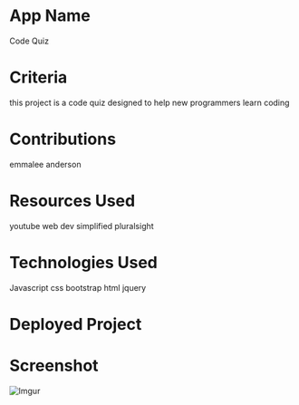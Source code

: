 # App Name

Code Quiz

# Criteria

this project is a code quiz designed to help new programmers learn coding

# Contributions

emmalee anderson

# Resources Used

youtube
web dev simplified
pluralsight

# Technologies Used

Javascript
css
bootstrap
html
jquery

# Deployed Project

# Screenshot

![Imgur](https://i.imgur.com/m7SiO3b.png)
